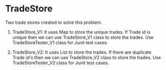 # TradeStore

Two trade stores created to solve this problem.

1. TradeStore_V1: It uses Map to store the unique trades. If Trade id is unique then we can use TradeStore_V1 class to store the trades. Use TradeStoreTester_V1 class for Junit test cases.

2. TradeStore_V2: It uses List to store the trades. If there are duplicate Trade id's then we can use TradeStore_V2 class to store the trades. Use TradeStoreTester_V2 class for Junit test cases.
